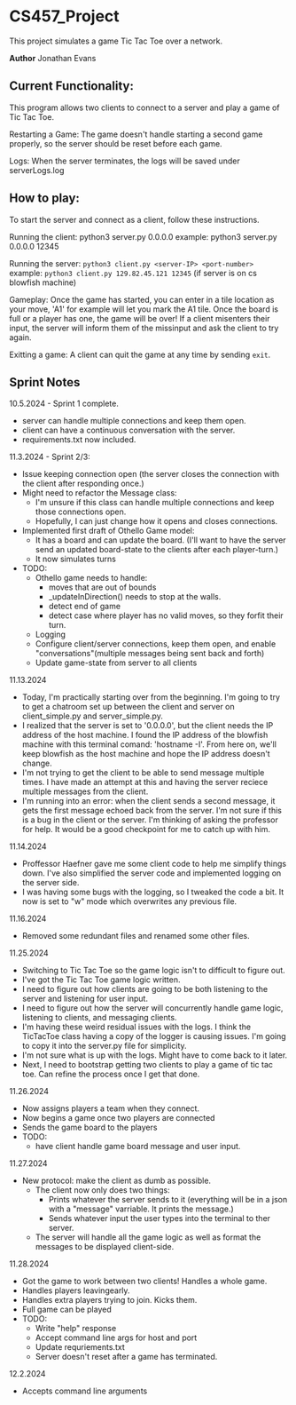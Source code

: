 # CS457_Project
This project simulates a game Tic Tac Toe over a network.

**Author**
Jonathan Evans

## **Current Functionality:**
This program allows two clients to connect to a server and play a game of Tic Tac Toe.

Restarting a Game:
    The game doesn't handle starting a second game properly, so the server should be reset before each game.

Logs:
    When the server terminates, the logs will be saved under serverLogs.log

## **How to play:**
To start the server and connect as a client, follow these instructions.

Running the client:
    python3 server.py 0.0.0.0 <port-number>
    example: python3 server.py 0.0.0.0 12345

Running the server:
    `python3 client.py <server-IP> <port-number>`
    example: `python3 client.py 129.82.45.121 12345` (if server is on cs blowfish machine)

Gameplay:
    Once the game has started, you can enter in a tile location as your move, 'A1' for example will let you mark the A1 tile.
    Once the board is full or a player has one, the game will be over!
    If a client misenters their input, the server will inform them of the missinput and ask the client to try again.

Exitting a game:
    A client can quit the game at any time by sending `exit`.

## **Sprint Notes**
10.5.2024 - Sprint 1 complete.
- server can handle multiple connections and keep them open.
- client can have a continuous conversation with the server.
- requirements.txt now included.

11.3.2024 - Sprint 2/3:
- Issue keeping connection open (the server closes the connection with the client after responding once.)
- Might need to refactor the Message class:
    - I'm unsure if this class can handle multiple connections and keep those connections open.
    - Hopefully, I can just change how it opens and closes connections.
- Implemented first draft of Othello Game model:
    - It has a board and can update the board. (I'll want to have the server send an updated board-state to the clients after each player-turn.)
    - It now simulates turns
- TODO:
    - Othello game needs to handle:
        - moves that are out of bounds
        - _updateInDirection() needs to stop at the walls.
        - detect end of game
        - detect case where player has no valid moves, so they forfit their turn.
    - Logging
    - Configure client/server connections, keep them open, and enable "conversations"(multiple messages being sent back and forth)
    - Update game-state from server to all clients

11.13.2024
- Today, I'm practically starting over from the beginning. I'm going to try to get a chatroom set up between the client and server on client_simple.py and server_simple.py.
- I realized that the server is set to '0.0.0.0', but the client needs the IP address of the host machine. I found the IP address of the blowfish machine with this terminal comand: 'hostname -I'. From here on, we'll keep blowfish as the host machine and hope the IP address doesn't change.
- I'm not trying to get the client to be able to send message multiple times. I have made an attempt at this and having the server reciece multiple messages from the client.
- I'm running into an error: when the client sends a second message, it gets the first message echoed back from the server. I'm not sure if this is a bug in the client or the server. I'm thinking of asking the professor for help. It would be a good checkpoint for me to catch up with him.

11.14.2024
- Proffessor Haefner gave me some client code to help me simplify things down. I've also simplified the server code and implemented logging on the server side.
- I was having some bugs with the logging, so I tweaked the code a bit. It now is set to "w" mode which overwrites any previous file.

11.16.2024
- Removed some redundant files and renamed some other files.

11.25.2024
- Switching to Tic Tac Toe so the game logic isn't to difficult to figure out.
- I've got the Tic Tac Toe game logic written.
- I need to figure out how clients are going to be both listening to the server and listening for user input.
- I need to figure out how the server will concurrently handle game logic, listening to clients, and messaging clients.
- I'm having these weird residual issues with the logs. I think the TicTacToe class having a copy of the logger is causing issues. I'm going to copy it into the server.py file for simplicity.
- I'm not sure what is up with the logs. Might have to come back to it later.
- Next, I need to bootstrap getting two clients to play a game of tic tac toe. Can refine the process once I get that done.

11.26.2024
- Now assigns players a team when they connect.
- Now begins a game once two players are connected
- Sends the game board to the players
- TODO:
    - have client handle game board message and user input.

11.27.2024
- New protocol: make the client as dumb as possible.
    - The client now only does two things:
        - Prints whatever the server sends to it (everything will be in a json with a "message" varriable. It prints the message.)
        - Sends whatever input the user types into the terminal to ther server.
    - The server will handle all the game logic as well as format the messages to be displayed client-side.

11.28.2024
- Got the game to work between two clients! Handles a whole game.
- Handles players leavingearly.
- Handles extra players trying to join. Kicks them.
- Full game can be played
- TODO:
    - Write "help" response
    - Accept command line args for host and port
    - Update requriements.txt
    - Server doesn't reset after a game has terminated.

12.2.2024
- Accepts command line arguments
